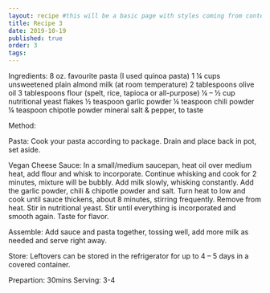 ```yaml
---
layout: recipe #this will be a basic page with styles coming from content.css
title: Recipe 3
date: 2019-10-19
published: true
order: 3
tags:
---
```


Ingredients:
8 oz. favourite pasta (I used quinoa pasta)
1 ¼ cups unsweetened plain almond milk (at room temperature)
2 tablespoons olive oil
3 tablespoons flour (spelt, rice, tapioca or all-purpose)
¼ – ½ cup nutritional yeast flakes
½ teaspoon garlic powder
¼ teaspoon chili powder
¼ teaspoon chipotle powder
mineral salt & pepper, to taste

Method:

Pasta: Cook your pasta according to package. Drain and place back in pot, set aside.

Vegan Cheese Sauce: 
In a small/medium saucepan, heat oil over medium heat, add flour and whisk to incorporate. 
Continue whisking and cook for 2 minutes, mixture will be bubbly. Add milk slowly, whisking constantly. Add the garlic powder, chili & chipotle powder and salt.
Turn heat to low and cook until sauce thickens, about 8 minutes, stirring frequently.
Remove from heat. 
Stir in nutritional yeast. 
Stir until everything is incorporated and smooth again. 
Taste for flavor.

Assemble: Add sauce and pasta together, tossing well, add more milk as needed and serve right away.

Store: Leftovers can be stored in the refrigerator for up to 4 – 5 days in a covered container.

Prepartion: 30mins
Serving: 3-4

